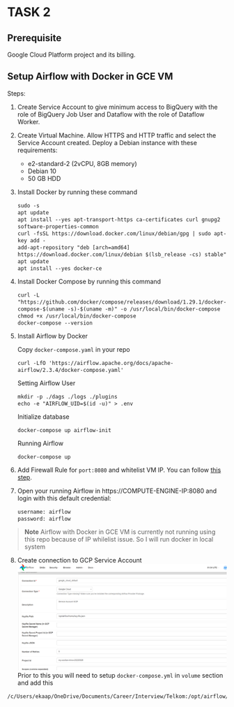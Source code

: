 # TASK 2

## Prerequisite
Google Cloud Platform project and its billing.

## Setup Airflow with Docker in GCE VM

Steps:
1. Create Service Account to give minimum access to BigQuery with the role of BigQuery Job User and Dataflow with the role of Dataflow Worker.
2. Create Virtual Machine. Allow HTTPS and HTTP traffic and select the Service Account created. Deploy a Debian instance with these requirements:

    - e2-standard-2 (2vCPU, 8GB memory)
    - Debian 10
    - 50 GB HDD
3. Install Docker by running these command
    ```
    sudo -s
    apt update
    apt install --yes apt-transport-https ca-certificates curl gnupg2 software-properties-common
    curl -fsSL https://download.docker.com/linux/debian/gpg | sudo apt-key add -
    add-apt-repository "deb [arch=amd64] https://download.docker.com/linux/debian $(lsb_release -cs) stable"
    apt update
    apt install --yes docker-ce
    ```
4. Install Docker Compose by running this command
    ```
    curl -L "https://github.com/docker/compose/releases/download/1.29.1/docker-compose-$(uname -s)-$(uname -m)" -o /usr/local/bin/docker-compose
    chmod +x /usr/local/bin/docker-compose
    docker-compose --version
    ```
5. Install Airflow by Docker

    Copy `docker-compose.yaml` in your repo
    ```
    curl -LfO 'https://airflow.apache.org/docs/apache-airflow/2.3.4/docker-compose.yaml'
    ```
    Setting Airflow User
    ```
    mkdir -p ./dags ./logs ./plugins
    echo -e "AIRFLOW_UID=$(id -u)" > .env  
    ```
    Initialize database
    ```
    docker-compose up airflow-init
    ```
    Running Airflow
    ```
    docker-compose up
    ```
6. Add Firewall Rule for `port:8080` and whitelist VM IP. You can follow [this step](https://medium.com/apache-airflow/a-simple-guide-to-start-using-apache-airflow-2-on-google-cloud-1811c2127445#:~:text=5.-,First%20execution,-Yes!%20We%20are).
7. Open your running Airflow in https://COMPUTE-ENGINE-IP:8080 and login with this default credential:
    ```
    username: airflow
    password: airflow
    ```

> **Note**
> Airflow with Docker in GCE VM is currently not running using this repo because of IP whilelist issue. So I will run docker in local system

8. Create connection to GCP Service Account
![sa](screenshots/sa.png)
Prior to this you will need to setup `docker-compose.yml` in `volume` section and add this
```
/c/Users/ekaap/OneDrive/Documents/Career/Interview/Telkom:/opt/airflow/home
```
